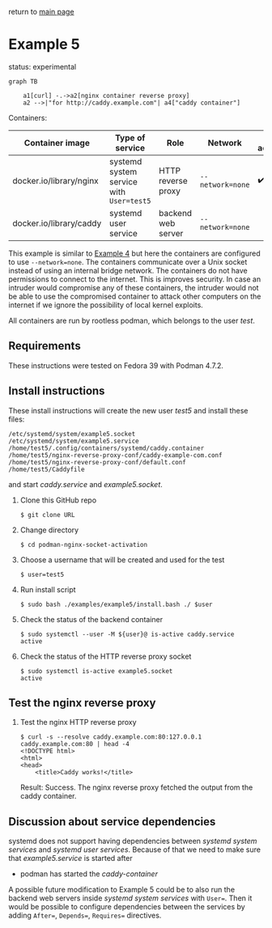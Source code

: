 
return to [main page](../..)

# Example 5

status: experimental

``` mermaid
graph TB

    a1[curl] -.->a2[nginx container reverse proxy]
    a2 -->|"for http://caddy.example.com"| a4["caddy container"]
```

Containers:

| Container image | Type of service | Role | Network | Socket activation |
| --              | --              | --   | --      | --                |
| docker.io/library/nginx | systemd system service with `User=test5` | HTTP reverse proxy | `--network=none` | :heavy_check_mark: |
| docker.io/library/caddy | systemd user service | backend web server | `--network=none` | |

This example is similar to [Example 4](../example4) but here the containers are configured
to use `--network=none`. The containers communicate over a Unix socket instead of using
an internal bridge network. The containers do not have permissions to connect to the internet.
This is improves security. In case an intruder would compromise any of these containers,
the intruder would not be able to use the compromised container to attack other computers
on the internet if we ignore the possibility of local kernel exploits.

All containers are run by rootless podman, which belongs to the user _test_.

## Requirements

These instructions were tested on Fedora 39 with Podman 4.7.2.

## Install instructions

These install instructions will create the new user _test5_ and install these files:

```
/etc/systemd/system/example5.socket
/etc/systemd/system/example5.service
/home/test5/.config/containers/systemd/caddy.container
/home/test5/nginx-reverse-proxy-conf/caddy-example-com.conf
/home/test5/nginx-reverse-proxy-conf/default.conf
/home/test5/Caddyfile
```

and start _caddy.service_ and _example5.socket_.

1. Clone this GitHub repo
   ```
   $ git clone URL
   ```
2. Change directory
   ```
   $ cd podman-nginx-socket-activation
   ```
3. Choose a username that will be created and used for the test
   ```
   $ user=test5
   ```
4. Run install script
   ```
   $ sudo bash ./examples/example5/install.bash ./ $user
   ```
5. Check the status of the backend container
   ```
   $ sudo systemctl --user -M ${user}@ is-active caddy.service
   active
   ```
6. Check the status of the HTTP reverse proxy socket
   ```
   $ sudo systemctl is-active example5.socket
   active
   ```

## Test the nginx reverse proxy

1. Test the nginx HTTP reverse proxy
   ```
   $ curl -s --resolve caddy.example.com:80:127.0.0.1 caddy.example.com:80 | head -4
   <!DOCTYPE html>
   <html>
   <head>
       <title>Caddy works!</title>
   ```
   Result: Success. The nginx reverse proxy fetched the output from the caddy container.

## Discussion about service dependencies

systemd does not support having dependencies between _systemd system services_ and _systemd user services_.
Because of that we need to make sure that _example5.service_ is started after

* podman has started the _caddy-container_

A possible future modification to Example 5 could be to also run the backend web servers inside _systemd system services_ with `User=`.
Then it would be possible to configure dependencies between the services by adding `After=`, `Depends=`, `Requires=` directives.
